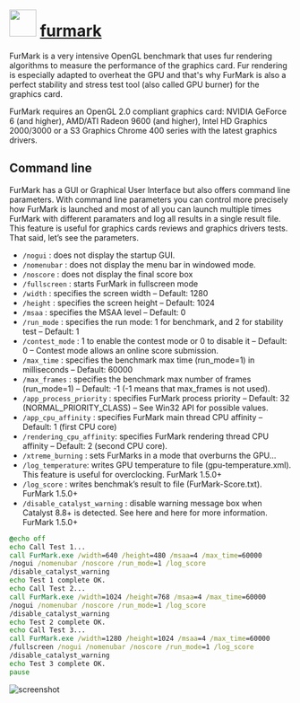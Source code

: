 # <img src="https://cdn.jsdelivr.net/gh/majkinetor/chocolatey/furmark/icon.png" width="48" height="48"/> [furmark](https://chocolatey.org/packages/furmark)

FurMark is a very intensive OpenGL benchmark that uses fur rendering algorithms to measure the performance of the graphics card. Fur rendering is especially adapted to overheat the GPU and that's why FurMark is also a perfect stability and stress test tool (also called GPU burner) for the graphics card.

FurMark requires an OpenGL 2.0 compliant graphics card: NVIDIA GeForce 6 (and higher), AMD/ATI Radeon 9600 (and higher), Intel HD Graphics 2000/3000 or a S3 Graphics Chrome 400 series with the latest graphics drivers.

## Command line

FurMark has a GUI or Graphical User Interface but also offers command line parameters. With command line parameters you can control more precisely how FurMark is launched and most of all you can launch multiple times FurMark with different paramaters and log all results in a single result file. This feature is useful for graphics cards reviews and graphics drivers tests.
That said, let’s see the parameters.

- `/nogui` : does not display the startup GUI.
- `/nomenubar` : does not display the menu bar in windowed mode.
- `/noscore` : does not display the final score box
- `/fullscreen` : starts FurMark in fullscreen mode
- `/width` : specifies the screen width – Default: 1280
- `/height` : specifies the screen height – Default: 1024
- `/msaa` : specifies the MSAA level – Default: 0
- `/run_mode` : specifies the run mode: 1 for benchmark, and 2 for stability test – Default: 1
- `/contest_mode` : 1 to enable the contest mode or 0 to disable it – Default: 0 – Contest mode allows an online score submission.
- `/max_time` : specifies the benchmark max time (run_mode=1) in milliseconds – Default: 60000
- `/max_frames` : specifies the benchmark max number of frames (run_mode=1) – Default: -1 (-1 means that max_frames is not used).
- `/app_process_priority` : specifies FurMark process priority – Default: 32 (NORMAL_PRIORITY_CLASS) – See Win32 API for possible values.
- `/app_cpu_affinity` : specifies FurMark main thread CPU affinity – Default: 1 (first CPU core)
- `/rendering_cpu_affinity`: specifies FurMark rendering thread CPU affinity – Default: 2 (second CPU core).
- `/xtreme_burning` : sets FurMarks in a mode that overburns the GPU…
- `/log_temperature`: writes GPU temperature to file (gpu-temperature.xml). This feature is useful for overclocking. FurMark 1.5.0+
- `/log_score` : writes benchmak’s result to file (FurMark-Score.txt). FurMark 1.5.0+
- `/disable_catalyst_warning` : disable warning message box when Catalyst 8.8+ is detected. See here and here for more information. FurMark 1.5.0+


```bat
@echo off
echo Call Test 1...
call FurMark.exe /width=640 /height=480 /msaa=4 /max_time=60000 
/nogui /nomenubar /noscore /run_mode=1 /log_score 
/disable_catalyst_warning
echo Test 1 complete OK.
echo Call Test 2...
call FurMark.exe /width=1024 /height=768 /msaa=4 /max_time=60000 
/nogui /nomenubar /noscore /run_mode=1 /log_score 
/disable_catalyst_warning
echo Test 2 complete OK.
echo Call Test 3...
call FurMark.exe /width=1280 /height=1024 /msaa=4 /max_time=60000 
/fullscreen /nogui /nomenubar /noscore /run_mode=1 /log_score 
/disable_catalyst_warning
echo Test 3 complete OK.
pause
```

![screenshot](https://raw.githubusercontent.com/majkinetor/au-packages/master/furmark/screenshot.jpg)
